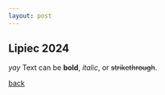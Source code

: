 ```yaml
---
layout: post
---
```


## Lipiec 2024

_yay_
Text can be **bold**, _italic_, or ~~strikethrough~~.

[back](./)
